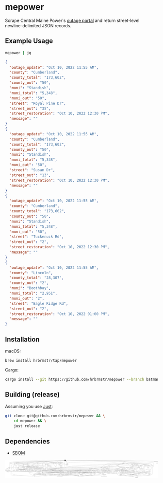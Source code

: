 # mepower

Scrape Central Maine Power's [outage portal](https://ecmp.cmpco.com/OutageReports/CMP.html) and return street-level newline-delimited JSON records.

## Example Usage

```bash
mepower | jq
```

```json
{
  "outage_update": "Oct 10, 2022 11:55 AM",
  "county": "Cumberland",
  "county_total": "173,602",
  "county_out": "50",
  "muni": "Standish",
  "muni_total": "5,348",
  "muni_out": "50",
  "street": "Royal Pine Dr",
  "street_out": "35",
  "street_restoration": "Oct 10, 2022 12:30 PM",
  "message": ""
}
{
  "outage_update": "Oct 10, 2022 11:55 AM",
  "county": "Cumberland",
  "county_total": "173,602",
  "county_out": "50",
  "muni": "Standish",
  "muni_total": "5,348",
  "muni_out": "50",
  "street": "Susan Dr",
  "street_out": "13",
  "street_restoration": "Oct 10, 2022 12:30 PM",
  "message": ""
}
{
  "outage_update": "Oct 10, 2022 11:55 AM",
  "county": "Cumberland",
  "county_total": "173,602",
  "county_out": "50",
  "muni": "Standish",
  "muni_total": "5,348",
  "muni_out": "50",
  "street": "Tuckenuck Rd",
  "street_out": "2",
  "street_restoration": "Oct 10, 2022 12:30 PM",
  "message": ""
}
{
  "outage_update": "Oct 10, 2022 11:55 AM",
  "county": "Lincoln",
  "county_total": "28,307",
  "county_out": "2",
  "muni": "Boothbay",
  "muni_total": "2,951",
  "muni_out": "2",
  "street": "Eagle Ridge Rd",
  "street_out": "2",
  "street_restoration": "Oct 10, 2022 01:00 PM",
  "message": ""
}
```

## Installation

macOS:

```bash
brew install hrbrmstr/tap/mepower 
```

Cargo:

```bash
cargo install --git https://github.com/hrbrmstr/mepower --branch batman
```

## Building (release)

Assuming you use [Just](https://github.com/casey/just):

```bash
git clone git@github.com:hrbrmstr/mepower && \
	cd mepower && \
	just release
```

## Dependencies

- [SBOM](bom.xml)

![deps](assets/graph.svg)
